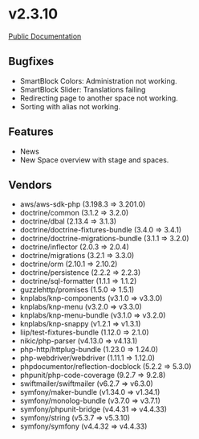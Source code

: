 # v2.3.10

[Public Documentation](https://github.com/wirDesign-communication-AG/wirHub-doc/issues/120)

## Bugfixes

* SmartBlock Colors: Administration not working.
* SmartBlock Slider: Translations failing
* Redirecting page to another space not working.
* Sorting with alias not working.

## Features

* News
* New Space overview with stage and spaces.

## Vendors

- aws/aws-sdk-php (3.198.3 => 3.201.0)
- doctrine/common (3.1.2 => 3.2.0)
- doctrine/dbal (2.13.4 => 3.1.3)
- doctrine/doctrine-fixtures-bundle (3.4.0 => 3.4.1)
- doctrine/doctrine-migrations-bundle (3.1.1 => 3.2.0)
- doctrine/inflector (2.0.3 => 2.0.4)
- doctrine/migrations (3.2.1 => 3.3.0)
- doctrine/orm (2.10.1 => 2.10.2)
- doctrine/persistence (2.2.2 => 2.2.3)
- doctrine/sql-formatter (1.1.1 => 1.1.2)
- guzzlehttp/promises (1.5.0 => 1.5.1)
- knplabs/knp-components (v3.1.0 => v3.3.0)
- knplabs/knp-menu (v3.2.0 => v3.3.0)
- knplabs/knp-menu-bundle (v3.1.0 => v3.2.0)
- knplabs/knp-snappy (v1.2.1 => v1.3.1)
- liip/test-fixtures-bundle (1.12.0 => 2.1.0)
- nikic/php-parser (v4.13.0 => v4.13.1)
- php-http/httplug-bundle (1.23.0 => 1.24.0)
- php-webdriver/webdriver (1.11.1 => 1.12.0)
- phpdocumentor/reflection-docblock (5.2.2 => 5.3.0)
- phpunit/php-code-coverage (9.2.7 => 9.2.8)
- swiftmailer/swiftmailer (v6.2.7 => v6.3.0)
- symfony/maker-bundle (v1.34.0 => v1.34.1)
- symfony/monolog-bundle (v3.7.0 => v3.7.1)
- symfony/phpunit-bridge (v4.4.31 => v4.4.33)
- symfony/string (v5.3.7 => v5.3.10)
- symfony/symfony (v4.4.32 => v4.4.33)
